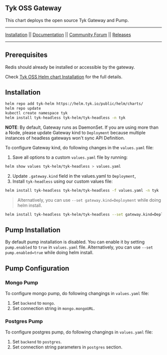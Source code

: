 ## Tyk OSS Gateway
This chart deploys the open source Tyk Gateway and Pump.

---

[Installation](https://tyk.io/docs/apim/open-source/installation/) || [Documentation](https://tyk.io/docs) || [Community Forum](https://community.tyk.io/) || [Releases](https://hub.docker.com/r/tykio/tyk-gateway/tags?page=1&ordering=last_updated)

---

## Prerequisites
Redis should already be installed or accessible by the gateway.

Check [Tyk OSS Helm chart Installation](https://tyk.io/docs/tyk-oss/ce-helm-chart/) for the full details.

## Installation
```bash
helm repo add tyk-helm https://helm.tyk.io/public/helm/charts/
helm repo update
kubectl create namespace tyk
helm install tyk-headless tyk-helm/tyk-headless -n tyk
```
**NOTE**: By default, Gateway runs as DaemonSet. If you are using more than a Node, please update Gateway kind to `Deployment` because multiple instances of headless gateways won't sync API Definition.

To configure Gateway kind, do following changes in the `values.yaml` file:
1. Save all options to a custom `values.yaml` file by running:
```bash
helm show values tyk-helm/tyk-headless > values.yaml
```
2. Update `.gateway.kind` field in the values.yaml to `Deployment`,
3. Install `tyk-headless` using our custom values file:
```bash
helm install tyk-headless tyk-helm/tyk-headless -f values.yaml -n tyk
```

> Alternatively, you can use `--set gateway.kind=Deployment` while doing helm install.
```bash
helm install tyk-headless tyk-helm/tyk-headless --set gateway.kind=Deployment -n tyk
```

## Pump Installation
By default pump installation is disabled. You can enable it by setting `pump.enabled` to `true` in `values.yaml` file.
Alternatively, you can use `--set pump.enabled=true` while doing helm install.

## Pump Configuration
### Mongo Pump

To configure mongo pump, do following changings in `values.yaml` file:
1. Set `backend` to `mongo`.
2. Set connection string in `mongo.mongoURL`.


### Postgres Pump
To configure postgres pump, do following changings in `values.yaml` file:
1. Set `backend` to `postgres`.
2. Set connection string parameters in `postgres` section.
